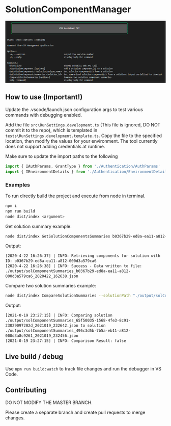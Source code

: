 # SolutionComponentManager

![CDS Assistant CLI](./readmeResources/CLI-Screenshot.png)

## How to use (Important!)

Update the .vscode/launch.json configuration args to test various commands with debugging enabled.

Add the file `src\RunSettings.development.ts` (This file is ignored, DO NOT commit it to the repo), which is templated in `tests\RunSettings.development.template.ts`. Copy the file to the specified location, then modify the values for your environment. The tool currently does not support adding credentials at runtime.

Make sure to update the import paths to the following
```TypeScript
import { IAuthParams, GrantType } from './Authentication/AuthParams'
import { IEnvironmentDetails } from './Authentication/EnvironmentDetails'
 ```

### Examples
To run directly build the project and execute from node in terminal.

``` bash
npm i
npm run build
node dist/index <argument>
```

Get solution summary example:

```bash
node dist/index GetSolutionComponentsSummaries b0367b29-ed8a-ea11-a812-000d3a579ca6
```

Output:
```
[2020-4-22 16:26:37] | INFO: Retrieving components for solution with ID: b0367b29-ed8a-ea11-a812-000d3a579ca6
[2020-4-22 16:26:38] | INFO: Success - Data written to file: ./output/solComponentSummaries_b0367b29-ed8a-ea11-a812-000d3a579ca6_2020422_162638.json
```

Compare two solution summaries example:
```bash
node dist/index CompareSolutionSummaries --solutionPath "./output/solComponentSummaries_65f50035-1568-4fe3-8c91-23029097202d_2021019_232642.json"  --solutionPath2 "./output/solComponentSummaries_496c3d5b-7b5a-eb11-a812-000d3a8c9261_2021019_232456.json"
```

Output:
```
[2021-0-19 23:27:15] | INFO: Comparing solution ./output/solComponentSummaries_65f50035-1568-4fe3-8c91-23029097202d_2021019_232642.json to solution ./output/solComponentSummaries_496c3d5b-7b5a-eb11-a812-000d3a8c9261_2021019_232456.json
[2021-0-19 23:27:15] | INFO: Comparison Result: false
```

## Live build / debug

Use `npm run build:watch` to track file changes and run the debugger in VS Code.

## Contributing

DO NOT MODIFY THE MASTER BRANCH. 

Please create a separate branch and create pull requests to merge changes.
